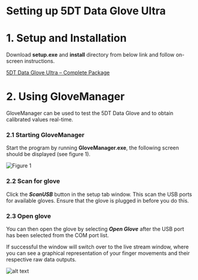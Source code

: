 # Setting up 5DT Data Glove Ultra


# 1. Setup and Installation

Download **setup.exe** and **install** directory from below link and follow on-screen instructions.

[5DT Data Glove Ultra – Complete Package](http://www.5dt.com/downloads/dataglove/ultra/5DTDataGloveSeries_v3.0.exe)

# 2. Using GloveManager

GloveManager can be used to test the 5DT Data Glove and to obtain calibrated values real-time.

### 2.1 Starting GloveManager

Start the program by running **GloveManager.exe**, the following screen should be displayed (see figure 1).

![Figure 1](https://cseegit.essex.ac.uk/ce301_2019/ce301_willock_j/blob/master/Technical%20Documentation/Getting%20Started%20(Software)/images/GloveManager_snip.JPG)


### 2.2 Scan for glove

Click the ***ScanUSB*** button in the setup tab window. This scan the USB ports for available gloves. Ensure that the glove is plugged in before you do this.

### 2.3 Open glove

You can then open the glove by selecting ***Open Glove*** after the USB port has been selected from the COM port list.

If successful the window will switch over to the live stream window, where you can see a graphical representation of your finger movements and their respective raw data outputs.

![alt text](https://cseegit.essex.ac.uk/ce301_2019/ce301_willock_j/blob/master/Technical%20Documentation/Getting%20Started%20(Software)/images/GloveManager_livedatasnip.JPG)
